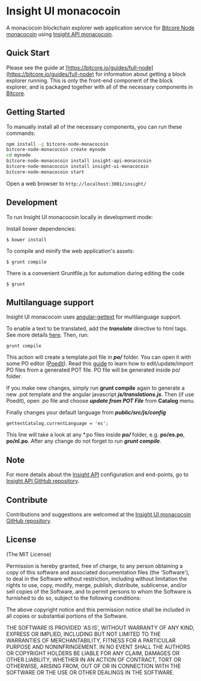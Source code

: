 # Insight UI monacocoin

A monacocoin blockchain explorer web application service for [Bitcore Node monacocoin](https://github.com/monacocoinpay/bitcore-node-monacocoin) using [Insight API monacocoin](https://github.com/monacocoinpay/insight-api-monacocoin).

## Quick Start

Please see the guide at [https://bitcore.io/guides/full-node](https://bitcore.io/guides/full-node) for information about getting a block explorer running. This is only the front-end component of the block explorer, and is packaged together with all of the necessary components in [Bitcore](https://github.com/monacocoinpay/bitcore-monacocoin).

## Getting Started

To manually install all of the necessary components, you can run these commands:

```bash
npm install -g bitcore-node-monacocoin
bitcore-node-monacocoin create mynode
cd mynode
bitcore-node-monacocoin install insight-api-monacocoin
bitcore-node-monacocoin install insight-ui-monacocoin
bitcore-node-monacocoin start
```

Open a web browser to `http://localhost:3001/insight/`

## Development

To run Insight UI monacocoin locally in development mode:

Install bower dependencies:

```
$ bower install
```

To compile and minify the web application's assets:

```
$ grunt compile
```

There is a convenient Gruntfile.js for automation during editing the code

```
$ grunt
```

## Multilanguage support

Insight UI monacocoin uses [angular-gettext](http://angular-gettext.rocketeer.be) for multilanguage support.

To enable a text to be translated, add the ***translate*** directive to html tags. See more details [here](http://angular-gettext.rocketeer.be/dev-guide/annotate/). Then, run:

```
grunt compile
```

This action will create a template.pot file in ***po/*** folder. You can open it with some PO editor ([Poedit](http://poedit.net)). Read this [guide](http://angular-gettext.rocketeer.be/dev-guide/translate/) to learn how to edit/update/import PO files from a generated POT file. PO file will be generated inside po/ folder.

If you make new changes, simply run **grunt compile** again to generate a new .pot template and the angular javascript ***js/translations.js***. Then (if use Poedit), open .po file and choose ***update from POT File*** from **Catalog** menu.

Finally changes your default language from ***public/src/js/config***

```
gettextCatalog.currentLanguage = 'es';
```

This line will take a look at any *.po files inside ***po/*** folder, e.g.
**po/es.po**, **po/nl.po**. After any change do not forget to run ***grunt
compile***.


## Note

For more details about the [Insight API](https://github.com/monacocoinpay/insight-api-monacocoin) configuration and end-points, go to [Insight API GitHub repository](https://github.com/monacocoinpay/insight-api-monacocoin).

## Contribute

Contributions and suggestions are welcomed at the [Insight UI monacocoin GitHub repository](https://github.com/monacocoinpay/insight-ui-monacocoin).


## License
(The MIT License)

Permission is hereby granted, free of charge, to any person obtaining
a copy of this software and associated documentation files (the
'Software'), to deal in the Software without restriction, including
without limitation the rights to use, copy, modify, merge, publish,
distribute, sublicense, and/or sell copies of the Software, and to
permit persons to whom the Software is furnished to do so, subject to
the following conditions:

The above copyright notice and this permission notice shall be
included in all copies or substantial portions of the Software.

THE SOFTWARE IS PROVIDED 'AS IS', WITHOUT WARRANTY OF ANY KIND,
EXPRESS OR IMPLIED, INCLUDING BUT NOT LIMITED TO THE WARRANTIES OF
MERCHANTABILITY, FITNESS FOR A PARTICULAR PURPOSE AND NONINFRINGEMENT.
IN NO EVENT SHALL THE AUTHORS OR COPYRIGHT HOLDERS BE LIABLE FOR ANY
CLAIM, DAMAGES OR OTHER LIABILITY, WHETHER IN AN ACTION OF CONTRACT,
TORT OR OTHERWISE, ARISING FROM, OUT OF OR IN CONNECTION WITH THE
SOFTWARE OR THE USE OR OTHER DEALINGS IN THE SOFTWARE.
